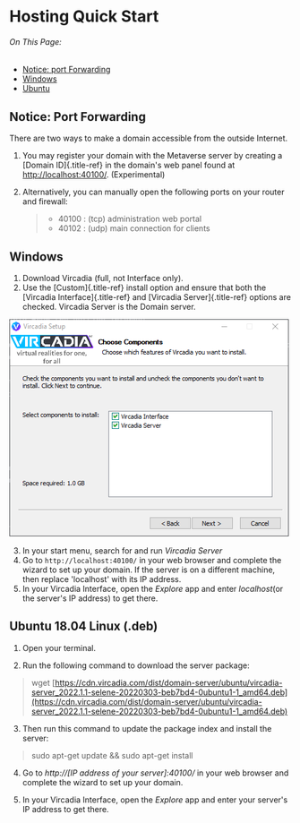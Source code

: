 
# Hosting Quick Start

###### On This Page: ######
- [Notice: port Forwarding](#notice-port-forwarding) 
- [Windows](#windows)
- [Ubuntu](#ubuntu-1804-linux-deb)

## Notice: Port Forwarding

There are two ways to make a domain accessible from the outside
Internet.

1.  You may register your domain with the Metaverse server by creating a
    [Domain ID]{.title-ref} in the domain\'s web panel found at
    <http://localhost:40100/>. (Experimental)

2.  Alternatively, you can manually open the following ports on your
    router and firewall:

    > -   40100 : (tcp) administration web portal
    > -   40102 : (udp) main connection for clients

## Windows


1.  Download Vircadia (full, not Interface only).
2.  Use the [Custom]{.title-ref} install option and ensure that both the
    [Vircadia Interface]{.title-ref} and [Vircadia Server]{.title-ref}
    options are checked. Vircadia Server is the Domain server.

![image](_images/full-install-components.png)

3.  In your start menu, search for and run *Vircadia
    Server*
4.  Go to `http://localhost:40100/` in your web browser and complete the
    wizard to set up your domain. If the server is on a different
    machine, then replace 'localhost' with its IP address.
5.  In your Vircadia Interface, open the *Explore* app and
    enter *localhost*(or the server's IP address) to get
    there.

## Ubuntu 18.04 Linux (.deb)


1.  Open your terminal.

2.  Run the following command to download the server package:

  > wget [https://cdn.vircadia.com/dist/domain-server/ubuntu/vircadia-server_2022.1.1-selene-20220303-beb7bd4-0ubuntu1-1_amd64.deb](https://cdn.vircadia.com/dist/domain-server/ubuntu/vircadia-server_2022.1.1-selene-20220303-beb7bd4-0ubuntu1-1_amd64.deb)
3.  Then run this command to update the package index and install the
    server:
    
  > sudo apt-get update && sudo apt-get install 

4.  Go to *http://[IP address of your server]:40100/* in your web
    browser and complete the wizard to set up your domain.

5.  In your Vircadia Interface, open the *Explore* app and
    enter your server's IP address to get there.

